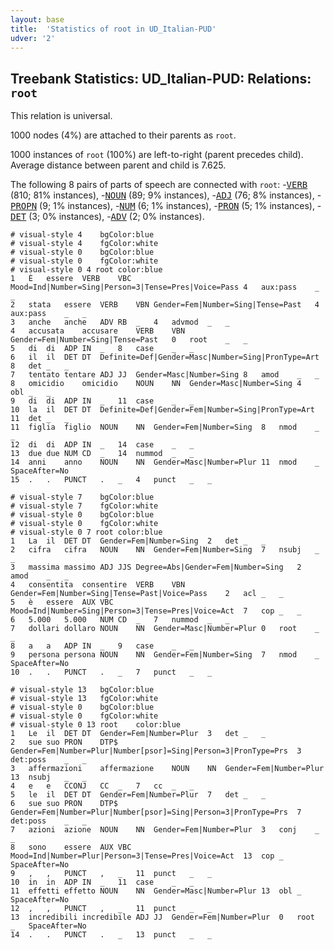 ```yaml
---
layout: base
title:  'Statistics of root in UD_Italian-PUD'
udver: '2'
---
```


## Treebank Statistics: UD_Italian-PUD: Relations: `root`

This relation is universal.

1000 nodes (4%) are attached to their parents as `root`.

1000 instances of `root` (100%) are left-to-right (parent precedes child).
Average distance between parent and child is 7.625.

The following 8 pairs of parts of speech are connected with `root`: -<tt><a href="it_pud-pos-VERB.html">VERB</a></tt> (810; 81% instances), -<tt><a href="it_pud-pos-NOUN.html">NOUN</a></tt> (89; 9% instances), -<tt><a href="it_pud-pos-ADJ.html">ADJ</a></tt> (76; 8% instances), -<tt><a href="it_pud-pos-PROPN.html">PROPN</a></tt> (9; 1% instances), -<tt><a href="it_pud-pos-NUM.html">NUM</a></tt> (6; 1% instances), -<tt><a href="it_pud-pos-PRON.html">PRON</a></tt> (5; 1% instances), -<tt><a href="it_pud-pos-DET.html">DET</a></tt> (3; 0% instances), -<tt><a href="it_pud-pos-ADV.html">ADV</a></tt> (2; 0% instances).


~~~ conllu
# visual-style 4	bgColor:blue
# visual-style 4	fgColor:white
# visual-style 0	bgColor:blue
# visual-style 0	fgColor:white
# visual-style 0 4 root	color:blue
1	È	essere	VERB	VBC	Mood=Ind|Number=Sing|Person=3|Tense=Pres|Voice=Pass	4	aux:pass	_	_
2	stata	essere	VERB	VBN	Gender=Fem|Number=Sing|Tense=Past	4	aux:pass	_	_
3	anche	anche	ADV	RB	_	4	advmod	_	_
4	accusata	accusare	VERB	VBN	Gender=Fem|Number=Sing|Tense=Past	0	root	_	_
5	di	di	ADP	IN	_	8	case	_	_
6	il	il	DET	DT	Definite=Def|Gender=Masc|Number=Sing|PronType=Art	8	det	_	_
7	tentato	tentare	ADJ	JJ	Gender=Masc|Number=Sing	8	amod	_	_
8	omicidio	omicidio	NOUN	NN	Gender=Masc|Number=Sing	4	obl	_	_
9	di	di	ADP	IN	_	11	case	_	_
10	la	il	DET	DT	Definite=Def|Gender=Fem|Number=Sing|PronType=Art	11	det	_	_
11	figlia	figlio	NOUN	NN	Gender=Fem|Number=Sing	8	nmod	_	_
12	di	di	ADP	IN	_	14	case	_	_
13	due	due	NUM	CD	_	14	nummod	_	_
14	anni	anno	NOUN	NN	Gender=Masc|Number=Plur	11	nmod	_	SpaceAfter=No
15	.	.	PUNCT	.	_	4	punct	_	_

~~~


~~~ conllu
# visual-style 7	bgColor:blue
# visual-style 7	fgColor:white
# visual-style 0	bgColor:blue
# visual-style 0	fgColor:white
# visual-style 0 7 root	color:blue
1	La	il	DET	DT	Gender=Fem|Number=Sing	2	det	_	_
2	cifra	cifra	NOUN	NN	Gender=Fem|Number=Sing	7	nsubj	_	_
3	massima	massimo	ADJ	JJS	Degree=Abs|Gender=Fem|Number=Sing	2	amod	_	_
4	consentita	consentire	VERB	VBN	Gender=Fem|Number=Sing|Tense=Past|Voice=Pass	2	acl	_	_
5	è	essere	AUX	VBC	Mood=Ind|Number=Sing|Person=3|Tense=Pres|Voice=Act	7	cop	_	_
6	5.000	5.000	NUM	CD	_	7	nummod	_	_
7	dollari	dollaro	NOUN	NN	Gender=Masc|Number=Plur	0	root	_	_
8	a	a	ADP	IN	_	9	case	_	_
9	persona	persona	NOUN	NN	Gender=Fem|Number=Sing	7	nmod	_	SpaceAfter=No
10	.	.	PUNCT	.	_	7	punct	_	_

~~~


~~~ conllu
# visual-style 13	bgColor:blue
# visual-style 13	fgColor:white
# visual-style 0	bgColor:blue
# visual-style 0	fgColor:white
# visual-style 0 13 root	color:blue
1	Le	il	DET	DT	Gender=Fem|Number=Plur	3	det	_	_
2	sue	suo	PRON	DTP$	Gender=Fem|Number=Plur|Number[psor]=Sing|Person=3|PronType=Prs	3	det:poss	_	_
3	affermazioni	affermazione	NOUN	NN	Gender=Fem|Number=Plur	13	nsubj	_	_
4	e	e	CCONJ	CC	_	7	cc	_	_
5	le	il	DET	DT	Gender=Fem|Number=Plur	7	det	_	_
6	sue	suo	PRON	DTP$	Gender=Fem|Number=Plur|Number[psor]=Sing|Person=3|PronType=Prs	7	det:poss	_	_
7	azioni	azione	NOUN	NN	Gender=Fem|Number=Plur	3	conj	_	_
8	sono	essere	AUX	VBC	Mood=Ind|Number=Plur|Person=3|Tense=Pres|Voice=Act	13	cop	_	SpaceAfter=No
9	,	,	PUNCT	,	_	11	punct	_	_
10	in	in	ADP	IN	_	11	case	_	_
11	effetti	effetto	NOUN	NN	Gender=Masc|Number=Plur	13	obl	_	SpaceAfter=No
12	,	,	PUNCT	,	_	11	punct	_	_
13	incredibili	incredibile	ADJ	JJ	Gender=Fem|Number=Plur	0	root	_	SpaceAfter=No
14	.	.	PUNCT	.	_	13	punct	_	_

~~~


